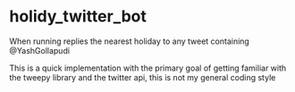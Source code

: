 # holidy_twitter_bot
When running replies the nearest holiday to any tweet containing @YashGollapudi

This is a quick implementation with the primary goal of getting familiar with the tweepy library and the twitter api, this is not my general coding style
